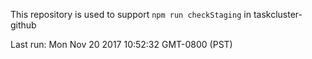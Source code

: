 This repository is used to support `npm run checkStaging` in taskcluster-github

Last run: Mon Nov 20 2017 10:52:32 GMT-0800 (PST)